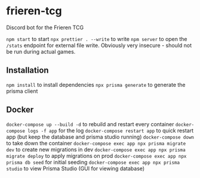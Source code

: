 # frieren-tcg

Discord bot for the Frieren TCG

`npm start` to start
`npx prettier . --write` to write
`npm server` to open the `/stats` endpoint for external file write. Obviously very insecure - should not be run during actual games.

## Installation

`npm install` to install dependencies
`npx prisma generate` to generate the prisma client

## Docker

`docker-compose up --build -d` to rebuild and restart every container
`docker-compose logs -f app` for the log
`docker-compose restart app` to quick restart app (but keep the database and prisma studio running)
`docker-compose down` to take down the container
`docker-compose exec app npx prisma migrate dev` to create new migrations in dev
`docker-compose exec app npx prisma migrate deploy` to apply migrations on prod
`docker-compose exec app npx prisma db seed` for initial seeding
`docker-compose exec app npx prisma studio` to view Prisma Studio (GUI for viewing database)

